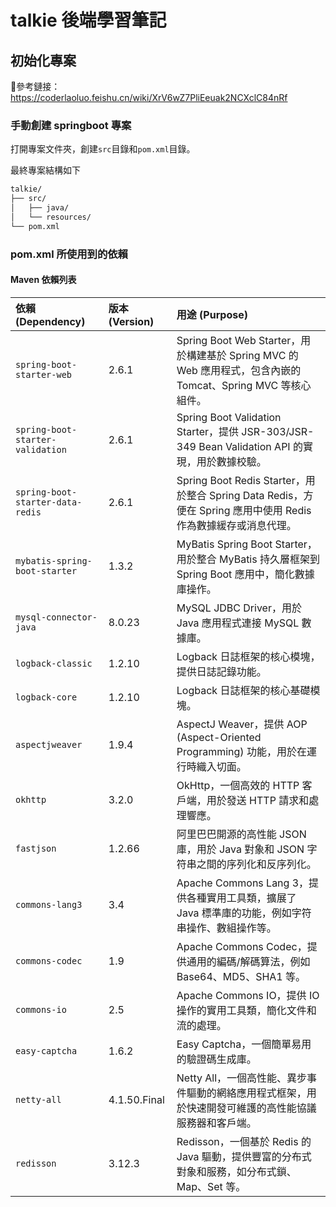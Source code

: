 # talkie 後端學習筆記

## 初始化專案

🔗參考鏈接：https://coderlaoluo.feishu.cn/wiki/XrV6wZ7PliEeuak2NCXclC84nRf

### 手動創建 springboot 專案

打開專案文件夾，創建`src`目錄和`pom.xml`目錄。

最終專案結構如下

```txt
talkie/
├── src/
│   ├── java/
│   └── resources/
└── pom.xml
```

### pom.xml 所使用到的依賴

#### Maven 依賴列表

| 依賴 (Dependency)                | 版本 (Version) | 用途 (Purpose)                                               |
| :------------------------------- | :------------- | :----------------------------------------------------------- |
| `spring-boot-starter-web`        | 2.6.1          | Spring Boot Web Starter，用於構建基於 Spring MVC 的 Web 應用程式，包含內嵌的 Tomcat、Spring MVC 等核心組件。 |
| `spring-boot-starter-validation` | 2.6.1          | Spring Boot Validation Starter，提供 JSR-303/JSR-349 Bean Validation API 的實現，用於數據校驗。 |
| `spring-boot-starter-data-redis` | 2.6.1          | Spring Boot Redis Starter，用於整合 Spring Data Redis，方便在 Spring 應用中使用 Redis 作為數據緩存或消息代理。 |
| `mybatis-spring-boot-starter`    | 1.3.2          | MyBatis Spring Boot Starter，用於整合 MyBatis 持久層框架到 Spring Boot 應用中，簡化數據庫操作。 |
| `mysql-connector-java`           | 8.0.23         | MySQL JDBC Driver，用於 Java 應用程式連接 MySQL 數據庫。     |
| `logback-classic`                | 1.2.10         | Logback 日誌框架的核心模塊，提供日誌記錄功能。               |
| `logback-core`                   | 1.2.10         | Logback 日誌框架的核心基礎模塊。                             |
| `aspectjweaver`                  | 1.9.4          | AspectJ Weaver，提供 AOP (Aspect-Oriented Programming) 功能，用於在運行時織入切面。 |
| `okhttp`                         | 3.2.0          | OkHttp，一個高效的 HTTP 客戶端，用於發送 HTTP 請求和處理響應。 |
| `fastjson`                       | 1.2.66         | 阿里巴巴開源的高性能 JSON 庫，用於 Java 對象和 JSON 字符串之間的序列化和反序列化。 |
| `commons-lang3`                  | 3.4            | Apache Commons Lang 3，提供各種實用工具類，擴展了 Java 標準庫的功能，例如字符串操作、數組操作等。 |
| `commons-codec`                  | 1.9            | Apache Commons Codec，提供通用的編碼/解碼算法，例如 Base64、MD5、SHA1 等。 |
| `commons-io`                     | 2.5            | Apache Commons IO，提供 IO 操作的實用工具類，簡化文件和流的處理。 |
| `easy-captcha`                   | 1.6.2          | Easy Captcha，一個簡單易用的驗證碼生成庫。                   |
| `netty-all`                      | 4.1.50.Final   | Netty All，一個高性能、異步事件驅動的網絡應用程式框架，用於快速開發可維護的高性能協議服務器和客戶端。 |
| `redisson`                       | 3.12.3         | Redisson，一個基於 Redis 的 Java 驅動，提供豐富的分布式對象和服務，如分布式鎖、Map、Set 等。 |